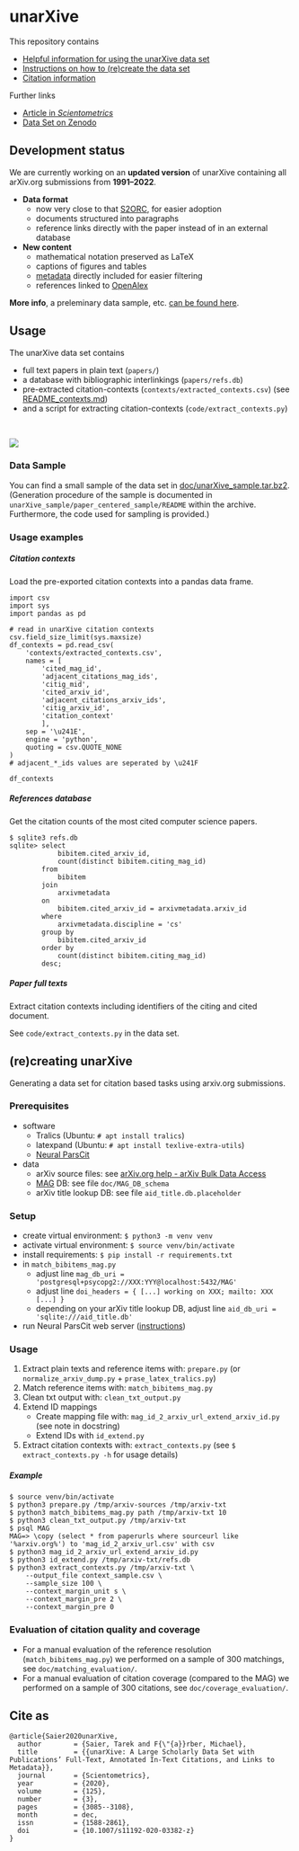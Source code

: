 # unarXive

This repository contains
* [Helpful information for using the unarXive data set](#usage)
* [Instructions on how to (re)create the data set](#recreating-unarxive)
* [Citation information](cita-as)

Further links
* [Article in *Scientometrics*](http://link.springer.com/article/10.1007/s11192-020-03382-z)
* [Data Set on Zenodo](https://doi.org/10.5281/zenodo.2553522)

## Development status

We are currently working on an **updated version** of unarXive containing all arXiv.org submissions from **1991–2022**.

* **Data format**
    * now very close to that [S2ORC](https://github.com/allenai/s2orc), for easier adoption
    * documents structured into paragraphs
    * reference links directly with the paper instead of in an external database
* **New content**
    * mathematical notation preserved as LaTeX
    * captions of figures and tables
    * [metadata](https://www.kaggle.com/datasets/Cornell-University/) directly included for easier filtering
    * references linked to [OpenAlex](https://openalex.org/)

**More info**, a preleminary data sample, etc. [can be found here](README_update2022.md).

## Usage

The unarXive data set contains
* full text papers in plain text (`papers/`)
* a database with bibliographic interlinkings (`papers/refs.db`)
* pre-extracted citation-contexts (`contexts/extracted_contexts.csv`) (see [README_contexts.md](README_contexts.md))
* and a script for extracting citation-contexts (`code/extract_contexts.py`)

‌  

![](https://github.com/IllDepence/unarXive/raw/master/doc/structure.png)

### Data Sample
You can find a small sample of the data set in [doc/unarXive_sample.tar.bz2](https://github.com/IllDepence/unarXive/blob/master/doc/unarXive_sample.tar.bz2). (Generation procedure of the sample is documented in `unarXive_sample/paper_centered_sample/README` within the archive. Furthermore, the code used for sampling is provided.)

### Usage examples

##### Citation contexts

Load the pre-exported citation contexts into a pandas data frame.

```
import csv
import sys
import pandas as pd

# read in unarXive citation contexts
csv.field_size_limit(sys.maxsize)
df_contexts = pd.read_csv(
    'contexts/extracted_contexts.csv',
    names = [
        'cited_mag_id',
        'adjacent_citations_mag_ids',
        'citig_mid',
        'cited_arxiv_id',
        'adjacent_citations_arxiv_ids',
        'citig_arxiv_id',
        'citation_context'
        ],
    sep = '\u241E',
    engine = 'python',
    quoting = csv.QUOTE_NONE
)
# adjacent_*_ids values are seperated by \u241F

df_contexts
```

##### References database

Get the citation counts of the most cited computer science papers.

```
$ sqlite3 refs.db
sqlite> select
            bibitem.cited_arxiv_id,
            count(distinct bibitem.citing_mag_id)
        from
            bibitem
        join
            arxivmetadata
        on
            bibitem.cited_arxiv_id = arxivmetadata.arxiv_id
        where
            arxivmetadata.discipline = 'cs'
        group by
            bibitem.cited_arxiv_id
        order by
            count(distinct bibitem.citing_mag_id)
        desc;
```

##### Paper full texts

Extract citation contexts including identifiers of the citing and cited document.

See `code/extract_contexts.py` in the data set.

## (re)creating unarXive
Generating a data set for citation based tasks using arxiv.org submissions.

### Prerequisites
* software
    * Tralics (Ubuntu: `# apt install tralics`)
    * latexpand (Ubuntu: `# apt install texlive-extra-utils`)
    * [Neural ParsCit](https://github.com/WING-NUS/Neural-ParsCit)
* data
    * arXiv source files: see [arXiv.org help - arXiv Bulk Data Access](https://arxiv.org/help/bulk_data)
    * [MAG](https://www.microsoft.com/en-us/research/project/microsoft-academic-graph/) DB: see file `doc/MAG_DB_schema`
    * arXiv title lookup DB: see file `aid_title.db.placeholder`

### Setup
* create virtual environment: `$ python3 -m venv venv`
* activate virtual environment: `$ source venv/bin/activate`
* install requirements: `$ pip install -r requirements.txt`
* in `match_bibitems_mag.py`
    * adjust line `mag_db_uri = 'postgresql+psycopg2://XXX:YYY@localhost:5432/MAG'`
    * adjust line `doi_headers = { [...] working on XXX; mailto: XXX [...] }`
    * depending on your arXiv title lookup DB, adjust line `aid_db_uri = 'sqlite:///aid_title.db'`
* run Neural ParsCit web server ([instructions](https://github.com/WING-NUS/Neural-ParsCit#using-a-web-server))


### Usage
1. Extract plain texts and reference items with: `prepare.py` (or `normalize_arxiv_dump.py` + `prase_latex_tralics.py`)
2. Match reference items with: `match_bibitems_mag.py`
3. Clean txt output with: `clean_txt_output.py`
4. Extend ID mappings
    * Create mapping file with: `mag_id_2_arxiv_url_extend_arxiv_id.py` (see note in docstring)
    * Extend IDs with `id_extend.py`
5. Extract citation contexts with: `extract_contexts.py` (see `$ extract_contexts.py -h` for usage details)

##### Example
```
$ source venv/bin/activate
$ python3 prepare.py /tmp/arxiv-sources /tmp/arxiv-txt
$ python3 match_bibitems_mag.py path /tmp/arxiv-txt 10
$ python3 clean_txt_output.py /tmp/arxiv-txt
$ psql MAG
MAG=> \copy (select * from paperurls where sourceurl like '%arxiv.org%') to 'mag_id_2_arxiv_url.csv' with csv
$ python3 mag_id_2_arxiv_url_extend_arxiv_id.py
$ python3 id_extend.py /tmp/arxiv-txt/refs.db
$ python3 extract_contexts.py /tmp/arxiv-txt \
    --output_file context_sample.csv \
    --sample_size 100 \
    --context_margin_unit s \
    --context_margin_pre 2 \
    --context_margin_pre 0
```


### Evaluation of citation quality and coverage
* For a manual evaluation of the reference resolution (`match_bibitems_mag.py`) we performed on a sample of 300 matchings, see `doc/matching_evaluation/`.
* For a manual evaluation of citation coverage (compared to the MAG) we performed on a sample of 300 citations, see `doc/coverage_evaluation/`.

## Cite as
```
@article{Saier2020unarXive,
  author        = {Saier, Tarek and F{\"{a}}rber, Michael},
  title         = {{unarXive: A Large Scholarly Data Set with Publications’ Full-Text, Annotated In-Text Citations, and Links to Metadata}},
  journal       = {Scientometrics},
  year          = {2020},
  volume        = {125},
  number        = {3},
  pages         = {3085--3108},
  month         = dec,
  issn          = {1588-2861},
  doi           = {10.1007/s11192-020-03382-z}
}
```
